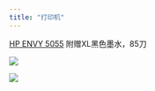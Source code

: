 ```yaml
---
title: "打印机"
---
```


[HP ENVY 5055](https://www.hp.com/us-en/shop/pdp/hp-envy-5055-all-in-one-printer) 附赠XL黑色墨水，85刀

![](/sell/pics/printer1.jpg)

![](/sell/pics/printer2.jpg)